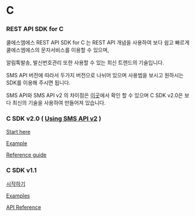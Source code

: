 # C

### REST API SDK for C

쿨에스엠에스 REST API SDK for C 는 REST API 개념을 사용하여 보다 쉽고 빠르게 쿨에스엠에스의 문자서비스를 이용할 수 있으며,

알림톡발송, 발신번호관리 또한 사용할 수 있는 최신 트렌드의 기술입니다.

SMS API 버전에 따라서 두가지 버전으로 나뉘어 있으며 사용법을 보시고 원하시는 SDK를 이용해 주시면 됩니다.

SMS API와 SMS API v2 의 차이점은 [이곳](https://developer.coolsms.co.kr/REST_API)에서 확인 할 수 있으며 C SDK v2.0은 보다 최신의 기술을 사용하여 만들어져 있습니다.

### C SDK v2.0 \( [Using SMS API v2](http://www.coolsms.co.kr/SMS_API_v2) \)

[Start here](https://developer.coolsms.co.kr/C_SDK_Start_here)

[Example](https://developer.coolsms.co.kr/C_SDK_Example)

[Reference guide](https://developer.coolsms.co.kr/opage/manual/c/index.html)

### C SDK v1.1 

[시작하기](https://developer.coolsms.co.kr/SDK_C_GettingStarted_ko)

[Examples](https://developer.coolsms.co.kr/SDK_C_Examples_ko)

[API Reference](https://developer.coolsms.co.kr/SDK_C_API_Reference_ko)

